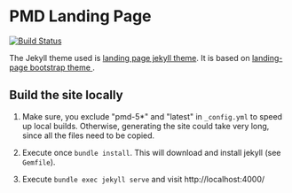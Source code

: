 # PMD Landing Page

[![Build Status](https://travis-ci.com/pmd/pmd.github.io.svg?branch=pmd7)](https://travis-ci.com/pmd/pmd.github.io)

The Jekyll theme used is [landing page jekyll theme](https://github.com/swcool/landing-page-theme).
It is based on [landing-page bootstrap theme ](http://startbootstrap.com/templates/landing-page/).

## Build the site locally

1.  Make sure, you exclude "pmd-5*" and "latest" in `_config.yml` to
    speed up local builds. Otherwise, generating the site could take
    very long, since all the files need to be copied.

2.  Execute once `bundle install`. This will download and install jekyll
    (see `Gemfile`).

3.  Execute `bundle exec jekyll serve` and visit http://localhost:4000/
